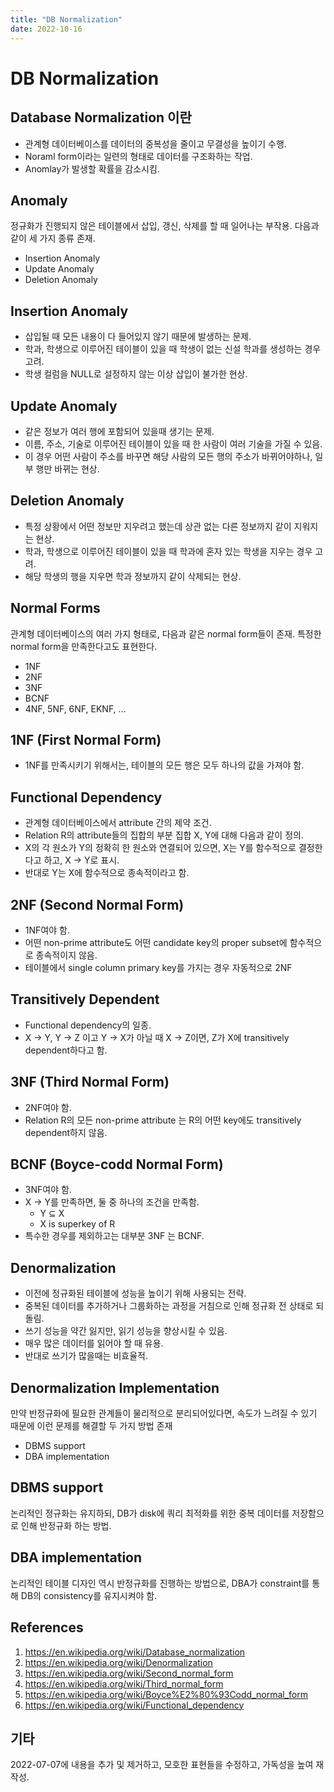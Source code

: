 ```yaml
---
title: "DB Normalization"
date: 2022-10-16
---
```


# DB Normalization

## Database Normalization 이란

- 관계형 데이터베이스를 데이터의 중복성을 줄이고 무결성을 높이기 수행.
- Noraml form이라는 일련의 형태로 데이터를 구조화하는 작업.
- Anomlay가 발생할 확률을 감소시킴.

## Anomaly

정규화가 진행되지 않은 테이블에서 삽입, 갱신, 삭제를 할 때 일어나는 부작용. 다음과 같이 세 가지 종류 존재.

- Insertion Anomaly
- Update Anomaly
- Deletion Anomaly

## Insertion Anomaly

- 삽입될 때 모든 내용이 다 들어있지 않기 때문에 발생하는 문제.
- 학과, 학생으로 이루어진 테이블이 있을 때 학생이 없는 신설 학과를 생성하는 경우 고려.
- 학생 컬럼을 NULL로 설정하지 않는 이상 삽입이 불가한 현상.

## Update Anomaly

- 같은 정보가 여러 행에 포함되어 있을때 생기는 문제.
- 이름, 주소, 기술로 이루어진 테이블이 있을 때 한 사람이 여러 기술을 가질 수 있음.
- 이 경우 어떤 사람이 주소를 바꾸면 해당 사람의 모든 행의 주소가 바뀌어야하나, 일부 행만 바뀌는 현상.

## Deletion Anomaly

- 특정 상황에서 어떤 정보만 지우려고 했는데 상관 없는 다른 정보까지 같이 지워지는 현상.
- 학과, 학생으로 이루어진 테이블이 있을 때 학과에 혼자 있는 학생을 지우는 경우 고려.
- 해당 학생의 행을 지우면 학과 정보까지 같이 삭제되는 현상.

## Normal Forms

관계형 데이터베이스의 여러 가지 형태로, 다음과 같은 normal form들이 존재. 특정한 normal form을 만족한다고도 표현한다.

- 1NF
- 2NF
- 3NF
- BCNF
- 4NF, 5NF, 6NF, EKNF, ...

## 1NF (First Normal Form)

- 1NF를 만족시키기 위해서는, 테이블의 모든 행은 모두 하나의 값을 가져야 함.

## Functional Dependency

- 관계형 데이터베이스에서 attribute 간의 제약 조건.
- Relation R의 attribute들의 집합의 부분 집합 X, Y에 대해 다음과 같이 정의.
- X의 각 원소가 Y의 정확히 한 원소와 연결되어 있으면, X는 Y를 함수적으로 결정한다고 하고, X → Y로 표시.
- 반대로 Y는 X에 함수적으로 종속적이라고 함.

## 2NF (Second Normal Form)

- 1NF여야 함.
- 어떤 non-prime attribute도 어떤 candidate key의 proper subset에 함수적으로 종속적이지 않음.
- 테이블에서 single column primary key를 가지는 경우 자동적으로 2NF

## Transitively Dependent

- Functional dependency의 일종.
- X → Y, Y → Z 이고 Y → X가 아닐 때 X → Z이면, Z가 X에 transitively dependent하다고 함.

## 3NF (Third Normal Form)

- 2NF여야 함.
- Relation R의 모든 non-prime attribute 는 R의 어떤 key에도 transitively dependent하지 않음.

## BCNF (Boyce-codd Normal Form)

- 3NF여야 함.
- X → Y를 만족하면, 둘 중 하나의 조건을 만족함.
  - Y ⊆ X
  - X is superkey of R
- 특수한 경우를 제외하고는 대부분 3NF 는 BCNF.

## Denormalization

- 이전에 정규화된 테이블에 성능을 높이기 위해 사용되는 전략.
- 중복된 데이터를 추가하거나 그룹화하는 과정을 거침으로 인해 정규화 전 상태로 되돌림.
- 쓰기 성능을 약간 잃지만, 읽기 성능을 향상시킬 수 있음.
- 매우 많은 데이터를 읽어야 할 때 유용.
- 반대로 쓰기가 많을때는 비효율적.

## Denormalization Implementation

만약 반정규화에 필요한 관계들이 물리적으로 분리되어있다면, 속도가 느려질 수 있기 때문에 이런 문제를 해결할 두 가지 방법 존재

- DBMS support
- DBA implementation

## DBMS support

논리적인 정규화는 유지하되, DB가 disk에 쿼리 최적화를 위한 중복 데이터를 저장함으로 인해 반정규화 하는 방법.

## DBA implementation

논리적인 테이블 디자인 역시 반정규화를 진행하는 방법으로, DBA가 constraint를 통해 DB의 consistency를 유지시켜야 함.

## References

1. https://en.wikipedia.org/wiki/Database_normalization
2. https://en.wikipedia.org/wiki/Denormalization
3. https://en.wikipedia.org/wiki/Second_normal_form
4. https://en.wikipedia.org/wiki/Third_normal_form
5. https://en.wikipedia.org/wiki/Boyce%E2%80%93Codd_normal_form
6. https://en.wikipedia.org/wiki/Functional_dependency

## 기타

2022-07-07에 내용을 추가 및 제거하고, 모호한 표현들을 수정하고, 가독성을 높여 재 작성.
